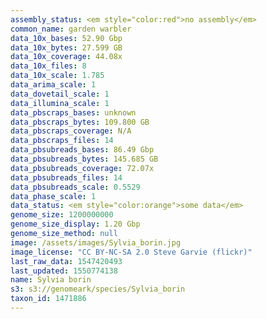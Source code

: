 ```yaml
---
assembly_status: <em style="color:red">no assembly</em>
common_name: garden warbler
data_10x_bases: 52.90 Gbp
data_10x_bytes: 27.599 GB
data_10x_coverage: 44.08x
data_10x_files: 8
data_10x_scale: 1.785
data_arima_scale: 1
data_dovetail_scale: 1
data_illumina_scale: 1
data_pbscraps_bases: unknown
data_pbscraps_bytes: 109.800 GB
data_pbscraps_coverage: N/A
data_pbscraps_files: 14
data_pbsubreads_bases: 86.49 Gbp
data_pbsubreads_bytes: 145.685 GB
data_pbsubreads_coverage: 72.07x
data_pbsubreads_files: 14
data_pbsubreads_scale: 0.5529
data_phase_scale: 1
data_status: <em style="color:orange">some data</em>
genome_size: 1200000000
genome_size_display: 1.20 Gbp
genome_size_method: null
image: /assets/images/Sylvia_borin.jpg
image_license: "CC BY-NC-SA 2.0 Steve Garvie (flickr)"
last_raw_data: 1547420493
last_updated: 1550774138
name: Sylvia borin
s3: s3://genomeark/species/Sylvia_borin
taxon_id: 1471886
---
```

